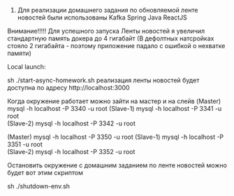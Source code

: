 1. Для реализации домашнего задания по обновляемой ленте новостей
были использованы Kafka Spring Java ReactJS

Внимание!!!!! Для успешного запуска Ленты новостей я увеличил стандартную память докера до 4 гигабайт
(В дефолтных натсройках стояло 2 гигабайта - поэтому приложение падало с ошибкой о нехватке памяти)

Local launch:

sh ./start-async-homework.sh
реализация ленты новостей будет доступна по адресу http://localhost:3000

Когда окружение работает можно зайти на мастер и на слейв
 (Master)
mysql -h localhost -P 3340 -u root
 (Slave-1)
mysql -h localhost -P 3341 -u root  
 (Slave-2)
mysql -h localhost -P 3342 -u root 

 (Master)
mysql -h localhost -P 3350 -u root
 (Slave-1)
mysql -h localhost -P 3351 -u root  
 (Slave-2)
mysql -h localhost -P 3352 -u root   

Остановить окружение с домашним заданием по ленте новостей можно будет вот этим скриптом

sh ./shutdown-env.sh 

 
